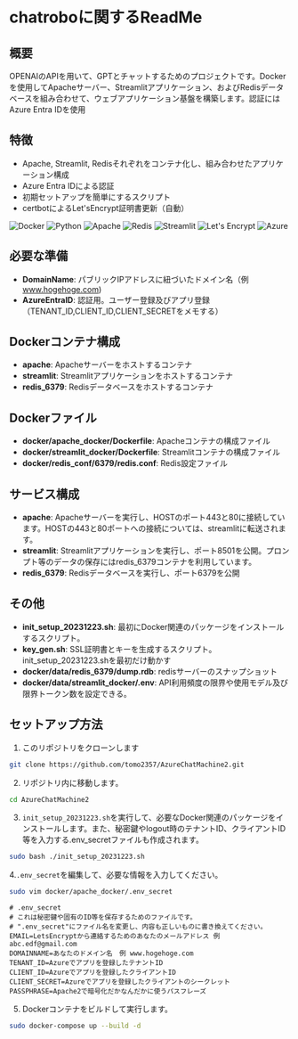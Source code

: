 # chatroboに関するReadMe

## 概要
OPENAIのAPIを用いて、GPTとチャットするためのプロジェクトです。Dockerを使用してApacheサーバー、Streamlitアプリケーション、およびRedisデータベースを組み合わせて、ウェブアプリケーション基盤を構築します。認証にはAzure Entra IDを使用

## 特徴
- Apache, Streamlit, Redisそれぞれをコンテナ化し、組み合わせたアプリケーション構成
- Azure Entra IDによる認証
- 初期セットアップを簡単にするスクリプト
- certbotによるLet'sEncrypt証明書更新（自動）

![Docker](https://img.shields.io/badge/Docker-2496ED?logo=docker&logoColor=white)
![Python](https://img.shields.io/badge/Python-3776AB?logo=python&logoColor=white)
![Apache](https://img.shields.io/badge/Apache-D22128?logo=apache&logoColor=white)
![Redis](https://img.shields.io/badge/Redis-DC382D?logo=redis&logoColor=white)
![Streamlit](https://img.shields.io/badge/Streamlit-FF4B4B?logo=streamlit&logoColor=white)
![Let's Encrypt](https://img.shields.io/badge/Let's%20Encrypt-003A70?logo=letsencrypt&logoColor=white)
![Azure](https://img.shields.io/badge/Azure-007FFF?logo=microsoftazure&logoColor=white)

## 必要な準備
 - **DomainName**: パブリックIPアドレスに紐づいたドメイン名（例 www.hogehoge.com)
 - **AzureEntraID**: 認証用。ユーザー登録及びアプリ登録（TENANT_ID,CLIENT_ID,CLIENT_SECRETをメモする）

## Dockerコンテナ構成
- **apache**: Apacheサーバーをホストするコンテナ
- **streamlit**: Streamlitアプリケーションをホストするコンテナ
- **redis_6379**: Redisデータベースをホストするコンテナ

## Dockerファイル
- **docker/apache_docker/Dockerfile**: Apacheコンテナの構成ファイル
- **docker/streamlit_docker/Dockerfile**: Streamlitコンテナの構成ファイル
- **docker/redis_conf/6379/redis.conf**: Redis設定ファイル

## サービス構成
- **apache**: Apacheサーバーを実行し、HOSTのポート443と80に接続しています。HOSTの443と80ポートへの接続については、streamlitに転送されます。
- **streamlit**: Streamlitアプリケーションを実行し、ポート8501を公開。プロンプト等のデータの保存にはredis_6379コンテナを利用しています。
- **redis_6379**: Redisデータベースを実行し、ポート6379を公開

## その他
- **init_setup_20231223.sh**: 最初にDocker関連のパッケージをインストールするスクリプト。
- **key_gen.sh**: SSL証明書とキーを生成するスクリプト。init_setup_20231223.shを最初だけ動かす
- **docker/data/redis_6379/dump.rdb**: redisサーバーのスナップショット
- **docker/data/streamlit_docker/.env**: API利用頻度の限界や使用モデル及び限界トークン数を設定できる。

## セットアップ方法
1. このリポジトリをクローンします
```bash
git clone https://github.com/tomo2357/AzureChatMachine2.git
```

2. リポジトリ内に移動します。
```bash
cd AzureChatMachine2
```

3. `init_setup_20231223.sh`を実行して、必要なDocker関連のパッケージをインストールします。また、秘密鍵やlogout時のテナントID、クライアントID等を入力する.env_secretファイルも作成されます。
```bash
sudo bash ./init_setup_20231223.sh
```

4.`.env_secret`を編集して、必要な情報を入力してください。
```bash
sudo vim docker/apache_docker/.env_secret
```

```.env_secretの中身
# .env_secret
# これは秘密鍵や固有のID等を保存するためのファイルです。
# ".env_secret"にファイル名を変更し、内容も正しいものに書き換えてください。
EMAIL=LetsEncryptから連絡するためのあなたのメールアドレス 例　abc.edf@gmail.com
DOMAINNAME=あなたのドメイン名　例 www.hogehoge.com
TENANT_ID=Azureでアプリを登録したテナントID
CLIENT_ID=Azureでアプリを登録したクライアントID
CLIENT_SECRET=Azureでアプリを登録したクライアントのシークレット
PASSPHRASE=Apache2で暗号化だかなんだかに使うパスフレーズ
```

5. Dockerコンテナをビルドして実行します。
```bash
sudo docker-compose up --build -d
``` 
